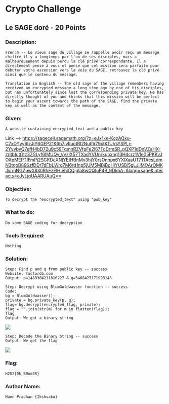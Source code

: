# Crypto Challenge

## Le SAGE doré - 20 Points

### Description: 
```French -- Le vieux sage du village se rappelle avoir reçu un message chiffré il y a longtemps par l'un de ses disciples, mais a malheureusement depuis perdu la clé privé correspondante. Il a directement pensé à vous et pense que cet mission sera parfaite pour débuter votre ascension vers la voie du SAGE, retrouvez la clé privé ainsi que le contenu du message.```

```Translation in English -- The old sage of the village remembers having received an encrypted message a long time ago by one of his disciples, but has unfortunately since lost the corresponding private key. He has directly thought of you and thinks that this mission will be perfect to begin your ascent towards the path of the SAGE, find the private key as well as the content of the message.```

### Given: 
```A website containing encrypted_text and a public key```

Link --> https://sagecell.sagemath.org/?z=eJx1ks-KgzAQxu-C7xDYyy6IzJiY6GEP21K6h7IvIIuotRI2NuIflr79xtK1UVsYSPLj-2YyybyQ7efH4bD72u9c59TqmnRZVfpFe2l67TdDrmSR_pQXP1dDnVZaHX-zritbIutGtz3ZGLyf6IMUQy_VvziX57TXadYVUnrkuoxng13Hdcrz1VIe05PKKvJOXpMEPTIFmPj2SGKDcXNjYEtHBnMv3hjY0rsOnnpx6YXlXaaUT71TAcsLdmN3tqoB896sfDDr7dFbLWrg7M6rd1np5jUM5MBiBgHjYUSBi5gLJiIMOArOMKJvrmNGZpwX830RhEzElHIehiCQjgIa8wCQIuP4B_9DkhA=&lang=sage&interacts=eJyLjgUAARUAuQ==

### Objective: 
```To decrypt the "encrypted_text" using "pub_key"```

### What to do: 
```Do some SAGE coding for decryption```

### Tools Required: 
    Nothing

### Solution:

    Step: Find p and q from public key -- success
    Website: factordb.com
    Output: p=1489304211816227 & q=5408427171993143
    
    Step: Decrypt using BlumGoldwasser function -- success
    Code: 
    bg = BlumGoldwasser();
    private = bg.private_key(p, q);
    flag= bg.decrypt(encrypted_flag, private);
    flag = "".join(str(m) for m in flatten(flag));
    flag
    Output: We get a binary string
![](Sage_Part_0_1.png)
    
    Step: Decode the Binary String -- success
    Output: We get the flag
![](Sage_Part_0_2.png)
    
### Flag: 
    H2G2{0k_B0om3R}

### Author Name:
    Mann Pradhan {Ikshvaku}
